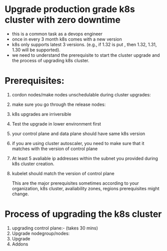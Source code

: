 
# Upgrade production grade k8s cluster with zero downtime 

- this is a common task as a devops engineer
- once in every 3 month k8s comes with a new version
- k8s only supports latest 3 versions. (e.g., if 1.32 is put , then 1.32, 1.31, 1.30 will be supported).
- we need to understand the prerequisite to start the cluster upgrade and the process of upgrading k8s cluster.

# Prerequisites:
1. cordon nodes/make nodes unschedulable during cluster upgrades:
2. make sure you go through the release nodes:
3. k8s upgrades are irriversible
4. Test the upgrade in lower environment first
5. your control plane and data plane should have same k8s version
6. if you are using cluster autoscaler, you need to make sure that it matches with the version of control plane
7. At least 5 avaliable ip addresses within the subnet you provided during k8s cluster creation.
8. kubelet should match the version of control plane

    This are the major prerequisites sometimes according to your organization, k8s cluster, avaliability zones, regions prerequisites might change.

# Process of upgrading the k8s cluster 
1. upgrading control plane:- (takes 30 mins)
2. Upgrade nodegroup/nodes:
3. Upgrade
4. Addons
